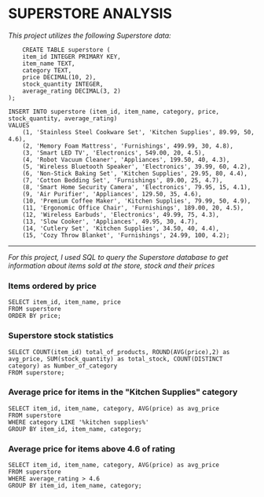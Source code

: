 # **SUPERSTORE ANALYSIS** 
_This project utilizes the following Superstore data:_

```
    CREATE TABLE superstore (
    item_id INTEGER PRIMARY KEY,
    item_name TEXT,
    category TEXT,
    price DECIMAL(10, 2),
    stock_quantity INTEGER,
    average_rating DECIMAL(3, 2)
);

INSERT INTO superstore (item_id, item_name, category, price, stock_quantity, average_rating)
VALUES
    (1, 'Stainless Steel Cookware Set', 'Kitchen Supplies', 89.99, 50, 4.6),
    (2, 'Memory Foam Mattress', 'Furnishings', 499.99, 30, 4.8),
    (3, 'Smart LED TV', 'Electronics', 549.00, 20, 4.5),
    (4, 'Robot Vacuum Cleaner', 'Appliances', 199.50, 40, 4.3),
    (5, 'Wireless Bluetooth Speaker', 'Electronics', 39.99, 60, 4.2),
    (6, 'Non-Stick Baking Set', 'Kitchen Supplies', 29.95, 80, 4.4),
    (7, 'Cotton Bedding Set', 'Furnishings', 89.00, 25, 4.7),
    (8, 'Smart Home Security Camera', 'Electronics', 79.95, 15, 4.1),
    (9, 'Air Purifier', 'Appliances', 129.50, 35, 4.6),
    (10, 'Premium Coffee Maker', 'Kitchen Supplies', 79.99, 50, 4.9),
    (11, 'Ergonomic Office Chair', 'Furnishings', 189.00, 20, 4.5),
    (12, 'Wireless Earbuds', 'Electronics', 49.99, 75, 4.3),
    (13, 'Slow Cooker', 'Appliances', 49.95, 30, 4.7),
    (14, 'Cutlery Set', 'Kitchen Supplies', 34.50, 40, 4.4),
    (15, 'Cozy Throw Blanket', 'Furnishings', 24.99, 100, 4.2);
```
---

_For this project, I used SQL to query the Superstore database to get information about items sold at the store, stock and their prices_

### Items ordered by price
```
SELECT item_id, item_name, price
FROM superstore
ORDER BY price;
```

### Superstore stock statistics
```
SELECT COUNT(item_id) total_of_products, ROUND(AVG(price),2) as avg_price, SUM(stock_quantity) as total_stock, COUNT(DISTINCT category) as Number_of_category
FROM superstore;
```

### Average price for items in the "Kitchen Supplies" category
```
SELECT item_id, item_name, category, AVG(price) as avg_price
FROM superstore
WHERE category LIKE '%kitchen supplies%'
GROUP BY item_id, item_name, category;
```

### Average price for items above 4.6 of rating
```
SELECT item_id, item_name, category, AVG(price) as avg_price
FROM superstore
WHERE average_rating > 4.6
GROUP BY item_id, item_name, category;
```
